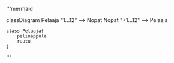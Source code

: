 

'''mermaid 

classDiagram
    Pelaaja "1...12" --> Nopat
    Nopat "+1...12" --> Pelaaja



    class Pelaaja{
        pelinappula
        ruutu
    }    

'''